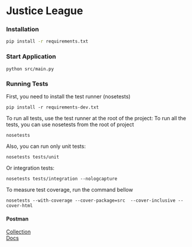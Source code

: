 # Justice League


### Installation

```sh
pip install -r requirements.txt
```

### Start Application

```shell
python src/main.py
```

### Running Tests

First, you need to install the test runner (nosetests)

```shell
pip install -r requirements-dev.txt
```

To run all tests, use the test runner at the root of the project:
To run all the tests, you can use nosetests from the root of project

```shell
nosetests
```

Also, you can run only unit tests:

```shell
nosetests tests/unit
```

Or integration tests:

```shell
nosetests tests/integration --nologcapture
```

To measure test coverage, run the command bellow

```shell
nosetests --with-coverage --cover-package=src  --cover-inclusive --cover-html
```


#### Postman
[Collection](https://www.getpostman.com/collections/260d600d62527c96374e) <br/>
[Docs](https://documenter.getpostman.com/view/1939702/justice-league/RW1gEHAp#73460193-cb09-47a8-ad14-aa206ed3e30a)




